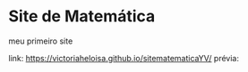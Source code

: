 # Site de Matemática
meu primeiro site

link: https://victoriaheloisa.github.io/sitematematicaYV/
prévia: <img src="#" alt="">
